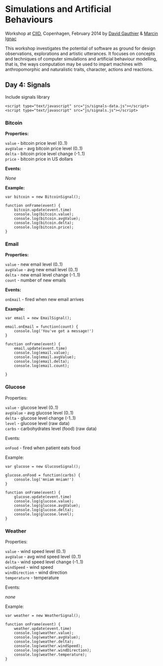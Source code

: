 Simulations and Artificial Behaviours
=====================================

Workshop at [CIID](http://ciid.dk), Copenhagen, February 2014 by [David Gauthier](http://gauthiier.info) & [Marcin Ignac](http://marcinignac.com)

This workshop investigates the potential of software as ground for design observations, explorations and artistic utterances. It focuses on concepts and techniques of computer simulations and artificial behaviour modelling, that is, the ways computation may be used to impart machines with anthropomorphic and naturalistic traits, character, actions and reactions. 


## Day 4: Signals

Include signals library

	<script type="text/javascript" src="js/signals-data.js"></script>
	<script type="text/javascript" src="js/signals.js"></script>

### Bitcoin
	
**Properties:**

`value` - bitcoin price level (0..1)  
`avgValue` - avg bitcoin price level (0..1)  
`delta` - bitcoin price level change (-1..1)  
`price` - bitcoin price in US dollars

**Events:**

*None*


**Example:**

	var bitcoin = new BitcoinSignal();
		
	function onFrame(event) {
		bitcoin.update(event.time)
		console.log(bitcoin.value);
		console.log(bitcoin.avgValue);
		console.log(bitcoin.delta);
		console.log(bitcoin.price);
	}
	
### Email
	
**Properties:**

`value` - new email level (0..1)  
`avgValue` - avg new email level (0..1)  
`delta` - new email level change (-1..1)  
`count` - number of new emails

**Events:**

`onEmail` - fired when new email arrives


**Example:**

	var email = new EmailSignal();

	email.onEmail = function(count) {
		console.log('You've got a message!')
	}
		
	function onFrame(event) {
		email.update(event.time)
		console.log(email.value);
		console.log(email.avgValue);
		console.log(email.delta);
		console.log(email.count);
		
	}

### Glucose
	
Properties:

`value` - glucose level (0..1)  
`avgValue` - avg glucose level (0..1)   
`delta` - glucose level change (-1..1)    
`level` - glucose level (raw data)  
`carbs` - carbohydrates level (food) (raw data)

Events:

`onFood` - fired when patient eats food

Example:


	var glucose = new GlucoseSignal();

	glucose.onFood = function(carbs) {
		console.log('mniam mniam!')
	}
	
	function onFrame(event) {
		glucose.update(event.time)
		console.log(glucose.value);
		console.log(glucose.avgValue);
		console.log(glucose.delta);
		console.log(glucose.level);
	}

### Weather

Properties:

`value` - wind speed level (0..1)  
`avgValue` - avg wind speed level (0..1)   
`delta` - wind speed level change (-1..1)    
`windSpeed` - wind speed  
`windDirection` - wind direction  
`temperature` - temperature  

Events:

*none*

Example:


	var weather = new WeatherSignal();
	
	function onFrame(event) {
		weather.update(event.time)
		console.log(weather.value);
		console.log(weather.avgValue);
		console.log(weather.delta);
		console.log(weather.windSpeed);
		console.log(weather.windDirection);
		console.log(weather.temperature);
	}


